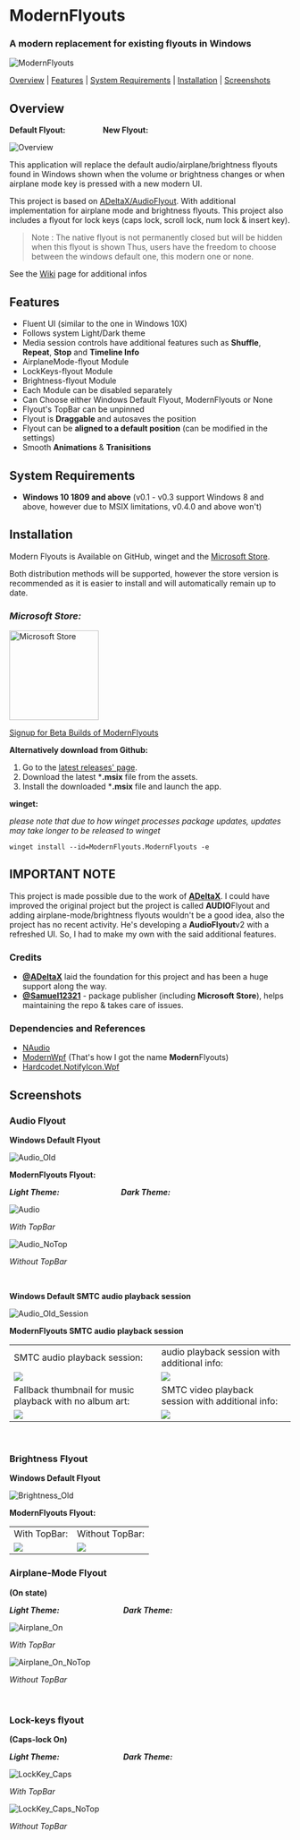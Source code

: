 # ModernFlyouts
### A modern replacement for existing flyouts in Windows

![ModernFlyouts](ModernFlyouts/Assets/Images/ModernFlyouts_128.png)

[Overview](#overview) | [Features](#features) | [System Requirements](#system-requirements) | [Installation](#installation) | [Screenshots](#screenshots)

## Overview

**Default Flyout:**  &nbsp; &nbsp; &nbsp; &nbsp; &nbsp; &nbsp; &nbsp; &nbsp;  **New Flyout:**

![Overview](docs/images/Overview.png)

This application will replace the default audio/airplane/brightness flyouts found in Windows shown when the volume or brightness changes or when airplane mode key is pressed with a new modern UI.

This project is based on [ADeltaX/AudioFlyout](https://github.com/ADeltaX/AudioFlyout). With additional implementation for airplane mode and brightness flyouts. This project also includes a flyout for lock keys (caps lock, scroll lock, num lock & insert key).

> Note : The native flyout is not permanently closed but will be hidden when this flyout is shown
> Thus, users have the freedom to choose between the windows default one, this modern one or none.

See the [Wiki](https://github.com/ShankarBUS/ModernFlyouts/wiki) page for additional infos

## Features
- Fluent UI (similar to the one in Windows 10X)
- Follows system Light/Dark theme
- Media session controls have additional features such as **Shuffle**, **Repeat**, **Stop** and **Timeline Info**
- AirplaneMode-flyout Module
- LockKeys-flyout Module
- Brightness-flyout Module
- Each Module can be disabled separately
- Can Choose either Windows Default Flyout, ModernFlyouts or None
- Flyout's TopBar can be unpinned
- Flyout is **Draggable** and autosaves the position
- Flyout can be **aligned to a default position** (can be modified in the settings)
- Smooth **Animations** & **Tranisitions**

## System Requirements
- **Windows 10 1809 and above** (v0.1 - v0.3 support Windows 8 and above, however due to MSIX limitations, v0.4.0 and above won't)

## Installation
Modern Flyouts is Available on GitHub, winget and the [Microsoft Store](https://www.microsoft.com/store/apps/9MT60QV066RP).

Both distribution methods will be supported, however the store version is recommended as it is easier to install and will automatically remain up to date.

### _Microsoft Store:_

<a href='https://www.microsoft.com/store/apps/9MT60QV066RP?ocid=badge'><img src='https://developer.microsoft.com/en-us/store/badges/images/English_get-it-from-MS.png' alt='Microsoft Store' width='160'/></a>

[Signup for Beta Builds of ModernFlyouts](https://forms.office.com/Pages/ResponsePage.aspx?id=DQSIkWdsW0yxEjajBLZtrQAAAAAAAAAAAAMAALdxYU9UQU9GMzQ2Rk40MDJFSkU5UzRKTVg2Nk1PTy4u) 
&nbsp;

**Alternatively download from Github:**

1. Go to the [latest releases' page](https://github.com/ShankarBUS/ModernFlyouts/releases/latest).
2. Download the latest ***.msix** file from the assets.
3. Install the downloaded ***.msix** file and launch the app.

**winget:**

_please note that due to how winget processes package updates, updates may take longer to be released to winget_

`winget install --id=ModernFlyouts.ModernFlyouts -e`

## IMPORTANT NOTE
This project is made possible due to the work of **[ADeltaX](https://github.com/ADeltaX/)**.
I could have improved the original project but the project is called **AUDIO**Flyout and adding airplane-mode/brightness flyouts wouldn't be a good idea, also the project has no recent activity. He's developing a **AudioFlyout**v2 with a refreshed UI. So, I had to make my own with the said additional features.

### Credits
- **[@ADeltaX](https://github.com/ADeltaX/)** laid the foundation for this project and has been a huge support along the way.
- **[@Samuel12321](https://github.com/Samuel12321/)** - package publisher (including **Microsoft Store**), helps maintaining the repo & takes care of issues.

### Dependencies and References 
- [NAudio](https://github.com/naudio/NAudio)
- [ModernWpf](https://github.com/Kinnara/ModernWpf) (That's how I got the name **Modern**Flyouts)
- [Hardcodet.NotifyIcon.Wpf](https://github.com/hardcodet/wpf-notifyicon)

## Screenshots

### Audio Flyout

**Windows Default Flyout**

![Audio_Old](docs/images/Audio_Old.png)

**ModernFlyouts Flyout:** 

***Light Theme:***  &nbsp; &nbsp; &nbsp; &nbsp; &nbsp; &nbsp; &nbsp; &nbsp; &nbsp; &nbsp;&nbsp; &nbsp; &nbsp; &nbsp; ***Dark Theme:***

![Audio](docs/images/Audio.png)

_With TopBar_

![Audio_NoTop](docs/images/Audio_NoTop.png)

_Without TopBar_

&nbsp;

**Windows Default SMTC audio playback session**

![Audio_Old_Session](docs/images/Audio_Old_Session.png)

**ModernFlyouts SMTC audio playback session**

<table>
  <tr>
    <td>SMTC audio playback session:</td>
     <td>audio playback session with additional info:</td>
  </tr>
  <tr>
    <td valign="top"><img src="docs/images/Audio_Session_Music_NoTop.png"></td>
    <td valign="top"><img src="docs/images/Audio_Session_Music_NoTop_More.png"></td>
   </tr>
    <tr>
    <td>Fallback thumbnail for music playback with no album art:</td>
     <td>SMTC video playback session with additional info:</td>
  </tr>
   <tr>
    <td valign="top"><img src="docs/images/Audio_Session_Music_NoTop_NoAlbumArt.png"></td>
    <td valign="top"><img src="docs/images/Audio_Session_Video.png"></td>
  </tr>
 </table>

&nbsp;

### Brightness Flyout

**Windows Default Flyout**

![Brightness_Old](docs/images/Brightness_Old.png)

**ModernFlyouts Flyout:** 

<table>
    <td>With TopBar:</td>
     <td>Without TopBar:</td>
  </tr>
   <tr>
    <td valign="top"><img src="docs/images/Brightness.png"></td>
    <td valign="top"><img src="docs/images/Brightness_NoTop.png"></td>
  </tr>
 </table>

### Airplane-Mode Flyout

**(On state)**

***Light Theme:***  &nbsp; &nbsp; &nbsp; &nbsp; &nbsp; &nbsp; &nbsp; &nbsp; &nbsp; &nbsp; &nbsp; &nbsp; &nbsp; &nbsp; ***Dark Theme:***

![Airplane_On](docs/images/Airplane_On.png)

_With TopBar_

![Airplane_On_NoTop](docs/images/Airplane_On_NoTop.png)

_Without TopBar_

&nbsp;

### Lock-keys flyout

**(Caps-lock On)**

***Light Theme:***  &nbsp; &nbsp; &nbsp; &nbsp; &nbsp; &nbsp; &nbsp; &nbsp; &nbsp; &nbsp; &nbsp; &nbsp; &nbsp; &nbsp; ***Dark Theme:***

![LockKey_Caps](docs/images/LockKey_Caps.png)

_With TopBar_

![LockKey_Caps_NoTop](docs/images/LockKey_Caps_NoTop.png)

_Without TopBar_
